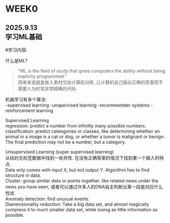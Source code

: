 # WEEK0  
2025.9.13  
学习ML基础
---

#学习内容:  

什么是ML?
>"ML is the field of study that gives computers the ability without being explicity programmed."  
简单来说就是放入素材交给计算机训练, 让计算机自己输出正确的答案而不需要人为的写非常精确的代码.

机器学习有多个算法:   
-supervised learning
-unspervised learning
-recommentder systems
-reinforcement learning

Supervised Learning  
regression: predict a number from infinitly many possible numbers.  
classification: predict cateegories or classes, like determining whether an animal in a image is a cat or dog, 
or whether a tumor is malignant or benign. The final prediction may not be a number, but a category.

Unsupervised Learning (super supervised learning)  
从给的无标签数据中找到一些共性. 在没有正确答案的情况下找到某一个输入的特点.  
Data only comes with input X, but not output Y. Algorithm has to find structure in data.  
Cluster: group similar data or points together. like related news under the news you have seen, 
或者可以通过许多人的DNA自主判断出某一段是对应什么性状.  
Anomaly detection: find unusual events.  
Diamensionality reduction: Take a big data set, and almost magically compress it to much smaller data set, 
while losing as little information as possible.

